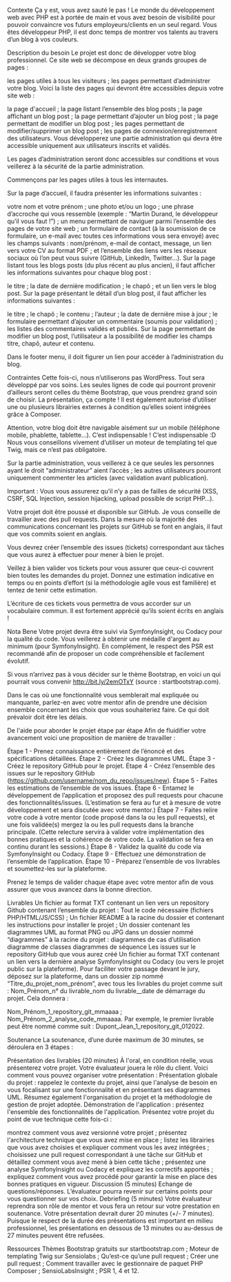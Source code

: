 Contexte
Ça y est, vous avez sauté le pas ! Le monde du développement web avec PHP est à portée de main et vous avez besoin de visibilité pour pouvoir convaincre vos futurs employeurs/clients en un seul regard. Vous êtes développeur PHP, il est donc temps de montrer vos talents au travers d’un blog à vos couleurs.

Description du besoin
Le projet est donc de développer votre blog professionnel. Ce site web se décompose en deux grands groupes de pages :

les pages utiles à tous les visiteurs ;
les pages permettant d’administrer votre blog.
Voici la liste des pages qui devront être accessibles depuis votre site web :

la page d'accueil ;
la page listant l’ensemble des blog posts ;
la page affichant un blog post ;
la page permettant d’ajouter un blog post ;
la page permettant de modifier un blog post ;
les pages permettant de modifier/supprimer un blog post ;
les pages de connexion/enregistrement des utilisateurs.
Vous développerez une partie administration qui devra être accessible uniquement aux utilisateurs inscrits et validés.

Les pages d’administration seront donc accessibles sur conditions et vous veillerez à la sécurité de la partie administration.

Commençons par les pages utiles à tous les internautes.

Sur la page d’accueil, il faudra présenter les informations suivantes :

votre nom et votre prénom ;
une photo et/ou un logo ;
une phrase d’accroche qui vous ressemble (exemple : “Martin Durand, le développeur qu’il vous faut !”) ;
un menu permettant de naviguer parmi l’ensemble des pages de votre site web ;
un formulaire de contact (à la soumission de ce formulaire, un e-mail avec toutes ces informations vous sera envoyé) avec les champs suivants :
nom/prénom,
e-mail de contact,
message,
un lien vers votre CV au format PDF ;
et l’ensemble des liens vers les réseaux sociaux où l’on peut vous suivre (GitHub, LinkedIn, Twitter…).
Sur la page listant tous les blogs posts (du plus récent au plus ancien), il faut afficher les informations suivantes pour chaque blog post :

le titre ;
la date de dernière modification ;
le chapô ;
et un lien vers le blog post.
Sur la page présentant le détail d’un blog post, il faut afficher les informations suivantes :

le titre ;
le chapô ;
le contenu ;
l’auteur ;
la date de dernière mise à jour ;
le formulaire permettant d’ajouter un commentaire (soumis pour validation) ;
les listes des commentaires validés et publiés.
Sur la page permettant de modifier un blog post, l’utilisateur a la possibilité de modifier les champs titre, chapô, auteur et contenu.

Dans le footer menu, il doit figurer un lien pour accéder à l’administration du blog.

Contraintes
Cette fois-ci, nous n’utiliserons pas WordPress. Tout sera développé par vos soins. Les seules lignes de code qui pourront provenir d’ailleurs seront celles du thème Bootstrap, que vous prendrez grand soin de choisir. La présentation, ça compte ! Il est également autorisé d’utiliser une ou plusieurs librairies externes à condition qu’elles soient intégrées grâce à Composer.

Attention, votre blog doit être navigable aisément sur un mobile (téléphone mobile, phablette, tablette…). C’est indispensable ! C’est indispensable :D
Nous vous conseillons vivement d’utiliser un moteur de templating tel que Twig, mais ce n’est pas obligatoire.

Sur la partie administration, vous veillerez à ce que seules les personnes ayant le droit “administrateur” aient l’accès ; les autres utilisateurs pourront uniquement commenter les articles (avec validation avant publication).

Important : Vous vous assurerez qu’il n’y a pas de failles de sécurité (XSS, CSRF, SQL Injection, session hijacking, upload possible de script PHP…).

Votre projet doit être poussé et disponible sur GitHub. Je vous conseille de travailler avec des pull requests. Dans la mesure où la majorité des communications concernant les projets sur GitHub se font en anglais, il faut que vos commits soient en anglais.

Vous devrez créer l’ensemble des issues (tickets) correspondant aux tâches que vous aurez à effectuer pour mener à bien le projet.

Veillez à bien valider vos tickets pour vous assurer que ceux-ci couvrent bien toutes les demandes du projet. Donnez une estimation indicative en temps ou en points d’effort (si la méthodologie agile vous est familière) et tentez de tenir cette estimation.

L’écriture de ces tickets vous permettra de vous accorder sur un vocabulaire commun. Il est fortement apprécié qu’ils soient écrits en anglais !

Nota Bene
Votre projet devra être suivi via SymfonyInsight, ou Codacy pour la qualité du code. Vous veillerez à obtenir une médaille d'argent au minimum (pour SymfonyInsight). En complément, le respect des PSR est recommandé afin de proposer un code compréhensible et facilement évolutif.

Si vous n’arrivez pas à vous décider sur le thème Bootstrap, en voici un qui pourrait vous convenir http://bit.ly/2emOTxY (source : startbootstrap.com).

Dans le cas où une fonctionnalité vous semblerait mal expliquée ou manquante, parlez-en avec votre mentor afin de prendre une décision ensemble concernant les choix que vous souhaiteriez faire. Ce qui doit prévaloir doit être les délais.

De l'aide pour aborder le projet étape par étape
Afin de fluidifier votre avancement voici une proposition de manière de travailler :

Étape 1 - Prenez connaissance entièrement de l’énoncé et des spécifications détaillées.
Étape 2 - Créez les diagrammes UML.
Étape 3 - Créez le repository GitHub pour le projet.
Étape 4 - Créez l’ensemble des issues sur le repository GitHub (https://github.com/username/nom_du_repo/issues/new).
Étape 5 - Faites les estimations de l’ensemble de vos issues.
Étape 6 - Entamez le développement de l’application et proposez des pull requests pour chacune des fonctionnalités/issues. (L’estimation se fera au fur et à mesure de votre développement et sera discutée avec votre mentor.)
Étape 7 - Faites relire votre code à votre mentor (code proposé dans la ou les pull requests), et une fois validée(s) mergez la ou les pull requests dans la branche principale. (Cette relecture servira à valider votre implémentation des bonnes pratiques et la cohérence de votre code. La validation se fera en continu durant les sessions.)
Étape 8 - Validez la qualité du code via SymfonyInsight ou Codacy.
Étape 9 - Effectuez une démonstration de l’ensemble de l’application.
Étape 10 - Préparez l’ensemble de vos livrables et soumettez-les sur la plateforme.

Prenez le temps de valider chaque étape avec votre mentor afin de vous assurer que vous avancez dans la bonne direction.

Livrables
Un fichier au format TXT contenant un lien vers un repository Github contenant l’ensemble du projet :
Tout le code nécessaire (fichiers PHP/HTML/JS/CSS) ;
Un fichier README à la racine du dossier et contenant les instructions pour installer le projet ;
Un dossier contenant les diagrammes UML au format PNG ou JPG dans un dossier nommé “diagrammes” à la racine du projet :
diagrammes de cas d’utilisation
diagramme de classes
diagrammes de séquence
Les issues sur le repository GitHub que vous aurez créé
Un fichier au format TXT contenant un lien vers la dernière analyse SymfonyInsight ou Codacy (ou vers le projet public sur la plateforme).
Pour faciliter votre passage devant le jury, déposez sur la plateforme, dans un dossier zip nommé “Titre_du_projet_nom_prénom”, avec tous les livrables du projet comme suit : Nom_Prénom_n° du livrable_nom du livrable__date de démarrage du projet. Cela donnera : 

Nom_Prénom_1_repository_git_mmaaaa ;
Nom_Prénom_2_analyse_code_mmaaaa.
Par exemple, le premier livrable peut être nommé comme suit : Dupont_Jean_1_repository_git_012022.

Soutenance
La soutenance, d’une durée maximum de 30 minutes, se déroulera en 3 étapes :

Présentation des livrables (20 minutes) 
À l'oral, en condition réelle, vous présenterez votre projet. Votre évaluateur jouera le rôle du client. Voici comment vous pouvez organiser votre présentation :
Présentation globale du projet : rappelez le contexte du projet, ainsi que l'analyse de besoin en vous focalisant sur une fonctionnalité et en présentant ses diagrammes UML. Résumez également l'organisation du projet et la méthodologie de gestion de projet adoptée.
Démonstration de l'application : présentez l'ensemble des fonctionnalités de l'application.‌
Présentez votre projet du point de vue technique cette fois-ci :

montrez comment vous avez versionné votre projet ;
présentez l'architecture technique que vous avez mise en place ;
listez les librairies que vous avez choisies et expliquer comment vous les avez intégrées ;
choisissez une pull request correspondant à une tâche sur GitHub et détaillez comment vous avez mené à bien cette tâche ;
présentez une analyse SymfonyInsight ou Codacy et expliquez les correctifs apportés ;
expliquez comment vous avez procédé pour garantir la mise en place des bonnes pratiques en vigueur.‌
Discussion (5 minutes) 
Echange de questions/réponses. L’évaluateur pourra revenir sur certains points pour vous questionner sur vos choix.
Debriefing (5 minutes)
Votre évaluateur reprendra son rôle de mentor et vous fera un retour sur votre prestation en soutenance.
 Votre présentation devrait durer 20 minutes (+/- 7 minutes). Puisque le respect de la durée des présentations est important en milieu professionnel, les présentations en dessous de 13 minutes ou au-dessus de 27 minutes peuvent être refusées. 

 

 


Ressources‌
Thèmes Bootstrap gratuits sur startbootstrap.com ;
Moteur de templating Twig sur Sensiolabs ;
Qu’est-ce qu’une pull request ;
Créer une pull request ;
Comment travailler avec le gestionnaire de paquet PHP Composer ;
SensioLabsInsight ;
PSR 1, 4 et 12.

